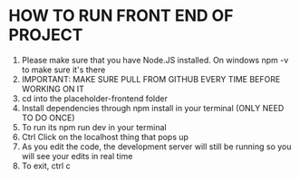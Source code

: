 # HOW TO RUN FRONT END OF PROJECT

1. Please make sure that you have Node.JS installed. On windows npm -v to make sure it's there
2. IMPORTANT: MAKE SURE PULL FROM GITHUB EVERY TIME BEFORE WORKING ON IT
3. cd into the placeholder-frontend folder
4. Install dependencies through npm install in your terminal (ONLY NEED TO DO ONCE)
5. To run its npm run dev in your terminal
6. Ctrl Click on the localhost thing that pops up
7. As you edit the code, the development server will still be running so you will see your edits in real time
8. To exit, ctrl c


